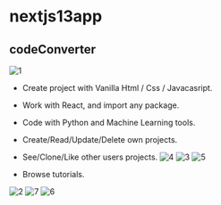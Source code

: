 ﻿# nextjs13app
## codeConverter
![1](https://github.com/tahasama/nextjs13app/assets/69104880/5a6e9206-aa15-4255-8d0a-0b004d2aafe4)

- Create project with Vanilla Html / Css / Javacasript.
- Work with React, and import any package.
- Code with Python and Machine Learning tools.
- Create/Read/Update/Delete own projects.
- See/Clone/Like other users projects.
![4](https://github.com/tahasama/nextjs13app/assets/69104880/ec9fe27a-7448-497d-842f-f1d73da251b9)
![3](https://github.com/tahasama/nextjs13app/assets/69104880/cf093236-f51c-4798-8073-0cd59bfc72a7)
![5](https://github.com/tahasama/nextjs13app/assets/69104880/9fd7e388-b826-4fc3-9141-02c7aa167297)

- Browse tutorials.
  
![2](https://github.com/tahasama/nextjs13app/assets/69104880/68508358-0283-4464-b205-45d296226488)
![7](https://github.com/tahasama/nextjs13app/assets/69104880/f4aea919-2fbd-41b6-88fc-5d7becc0d605)
![6](https://github.com/tahasama/nextjs13app/assets/69104880/d96acaa0-aeb4-4be0-b0dc-8d8ee421e4f4)
